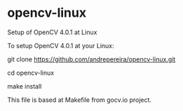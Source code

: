 # opencv-linux
Setup of OpenCV 4.0.1 at Linux

To setup OpenCV 4.0.1 at your Linux:

git clone https://github.com/andrepereira/opencv-linux.git

cd opencv-linux

make install

This file is based at Makefile from gocv.io project.
